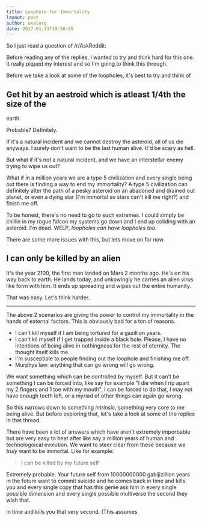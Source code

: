 ```yaml
---
title: Loophole for Immortality
layout: post
author: oxalorg
date: 2017-01-11T19:56:59
---
```


So I just read a question of /r/AskReddit: []()

Before reading any of the replies, I wanted to try
and think hard for this one. It really piqued my 
interest and so I'm going to think this through.

Before we take a look at some of the loopholes, it's 
best to try and think of

## Get hit by an aestroid which is atleast 1/4th the size of the 
   earth.

Probable? Definitely.

If it's a natural incident and we cannot destroy the
asteroid, all of us die anyways. I surely don't want
to be the last human alive. It'd be scary as hell.

But what if it's not a natural incident, and we have
an interstellar enemy trying to wipe us out?
 
What if in a million years we are a type 5 civilization
and every single being out there is finding a way to
end my immortality?
A type 5 civilization can definitely alter the path of a
pesky asteroid on an abadoned and drained out planet, or
even a dying star (I'm immortal so stars can't kill me
right?) and finish me off.

To be honest, there's no need to go to such extremes.
I could simply be chillin in my rogue falcon my systems
go down and I end up coliding with an asteroid. I'm dead.
WELP, *loopholes can have loopholes too*.

There are some more issues with this, but lets move
on for now.

## I can only be killed by an alien

It's the year 2100, the first man landed on Mars 2 months ago.
He's on his way back to earth. He lands today, and unkowingly
he carries an alien *virus* like form with him. It ends up
spreading and wipes out the entire humanity.

That was easy. Let's think harder.

---

The above 2 scenarios are giving the power to control my 
immortality in the hands of external factors. This is obviously
bad for a ton of reasons.

- I can't kill myself if I am being tortured for a gazillion
  years.
- I can't kil myself if I get trapped inside a black hole.
  Please, I have no intentions of being alive in nothingness
  for the rest of eternity. The thought itself kills me.
- I'm susceptiple to people finding out the loophole and
  finishing me off.
- Murphys law: anything that can go wrong will go wrong.

We want something which can be 
controlled by myself. But it can't be something I can be forced
into, like say for example "I die when I rip apart my 2 fingers and 1
toe with my mouth", I can be forced to do that, I may not have
enough teeth left, or a myriad of other things can again go
wrong.

So this narrows down to something *intrinsic*, something very
core to me being alive. But before exploring that, let's
take a look at some of the replies in that thread.

There have been a lot of answers which have aren't extremely
imporbable but are very easy to beat after like say a million
years of human and technologoical evolution. We want to steer
clear from these because we *truly* want to be immortal. Like
for example:

> I can be killed by my future self

Extremely probable. Your future self from 10000000000
gabijizillion years in the future want to commit suicide 
and he comes back in time and kills you and every single
copy that has this genie ask him in every single possible
dimension and every single possible multiverse the second they
wish that.

> 
in time and kills you that very second. (This assumes
